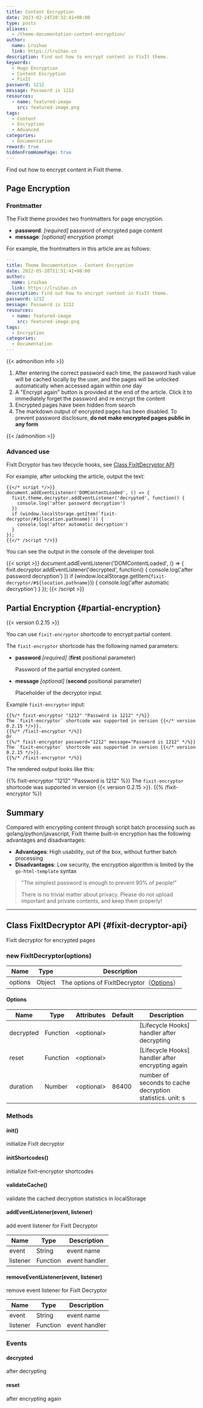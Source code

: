 ```yaml
---
title: Content Encryption
date: 2023-02-24T20:32:41+08:00
type: posts
aliases:
  - /theme-documentation-content-encryption/
author:
  name: Lruihao
  link: https://lruihao.cn
description: Find out how to encrypt content in FixIt theme.
keywords:
  - Hugo Encryption
  - Content Encryption
  - FixIt
password: 1212
message: Password is 1212
resources:
  - name: featured-image
    src: featured-image.png
tags:
  - Content
  - Encryption
  - Advanced
categories:
  - Documentation
reward: true
hiddenFromHomePage: true
---
```


Find out how to encrypt content in FixIt theme.

<!--more-->

## Page Encryption

### Frontmatter

The FixIt theme provides two frontmatters for page encryption.

- **password**: _[required]_ password of encrypted page content
- **message**: _[optional]_ encryption prompt

For example, the frontmatters in this article are as follows:

```yaml
---
title: Theme Documentation - Content Encryption
date: 2022-05-28T11:51:41+08:00
author:
  name: Lruihao
  link: https://lruihao.cn
description: Find out how to encrypt content in FixIt theme.
password: 1212
message: Password is 1212
resources:
  - name: featured-image
    src: featured-image.png
tags:
  - Encryption
categories:
  - Documentation
---
```

{{< admonition info >}}

1. After entering the correct password each time, the password hash value will be cached locally by the user, and the pages will be unlocked automatically when accessed again within one day
2. A "Encrypt again" button is provided at the end of the article. Click it to immediately forget the password and re encrypt the content
3. Encrypted pages have been hidden from search
4. The markdown output of encrypted pages has been disabled. To prevent password disclosure, **do not make encrypted pages public in any form**

{{< /admonition >}}

### Advanced use

FixIt Dcryptor has two lifecycle hooks, see [Class FixItDecryptor API](#fixit-decryptor-api)

For example, after unlocking the article, output the text:

```go-html-template
{{</* script */>}}
document.addEventListener('DOMContentLoaded', () => {
  fixit.theme.decryptor.addEventListener('decrypted', function() {
    console.log('after password decryption')
  })
  if (window.localStorage.getItem(`fixit-decryptor/#${location.pathname}`)) {
    console.log('after automatic decryption')
  }
});
{{</* /script */>}}
```

You can see the output in the console of the developer tool.

{{< script >}}
document.addEventListener('DOMContentLoaded', () => {
  fixit.decryptor.addEventListener('decrypted', function() {
    console.log('after password decryption')
  })
  if (window.localStorage.getItem(`fixit-decryptor/#${location.pathname}`)) {
    console.log('after automatic decryption')
  }
});
{{< /script >}}

## Partial Encryption {#partial-encryption}

{{< version 0.2.15 >}}

You can use `fixit-encryptor` shortcode to encrypt partial content.

The `fixit-encryptor` shortcode has the following named parameters:

- **password** _[required]_ (**first** positional parameter)

    Password of the partial encrypted content.

- **message** _[optional]_ (**second** positional parameter)

    Placeholder of the decryptor input.

Example `fixit-encryptor` input:

```go-html-template
{{%/* fixit-encryptor "1212" "Password is 1212" */%}}
The `fixit-encryptor` shortcode was supported in version {{</* version 0.2.15 */>}}.
{{%/* /fixit-encryptor */%}}
Or
{{%/* fixit-encryptor password="1212" message="Password is 1212" */%}}
The `fixit-encryptor` shortcode was supported in version {{</* version 0.2.15 */>}}.
{{%/* /fixit-encryptor */%}}
```

The rendered output looks like this:

{{% fixit-encryptor "1212" "Password is 1212" %}}
The `fixit-encryptor` shortcode was supported in version {{< version 0.2.15 >}}.
{{% /fixit-encryptor %}}

## Summary

Compared with encrypting content through script batch processing such as golang/python/javascript, FixIt theme built-in encryption has the following advantages and disadvantages:

- **Advantages**: High usability, out of the box, without further batch processing
- **Disadvantages**: Low security, the encryption algorithm is limited by the `go-html-template` syntax

> "The simplest password is enough to prevent 90% of people!"
>
> There is no trivial matter about privacy. Please do not upload important and private contents, and keep them properly!

---

## Class FixItDecryptor API {#fixit-decryptor-api}

FixIt decryptor for encrypted pages

### new FixItDecryptor(options)

| Name    | Type   | Description                                          |
| ------- | ------ | ---------------------------------------------------- |
| options | Object | The options of FixItDecryptor（[Options](#options)） |

#### Options

| Name      | Type     | Attributes   | Default | Description                                               |
| --------- | -------- | ------------ | ------- | --------------------------------------------------------- |
| decrypted | Function | \<optional\> |         | [Lifecycle Hooks] handler after decrypting                |
| reset     | Function | \<optional\> |         | [Lifecycle Hooks] handler after encrypting again          |
| duration  | Number   | \<optional\> | 86400   | number of seconds to cache decryption statistics. unit: s |

### Methods

#### init()

initialize FixIt decryptor

#### initShortcodes()

initialize fixit-encryptor shortcodes

#### validateCache()

validate the cached decryption statistics in localStorage

#### addEventListener(event, listener)

add event listener for FixIt Decryptor

| Name     | Type     | Description   |
| -------- | -------- | ------------- |
| event    | String   | event name    |
| listener | Function | event handler |

#### removeEventListener(event, listener)

remove event listener for FixIt Decryptor

| Name     | Type     | Description   |
| -------- | -------- | ------------- |
| event    | String   | event name    |
| listener | Function | event handler |

### Events

#### decrypted

after decrypting

#### reset

after encrypting again

